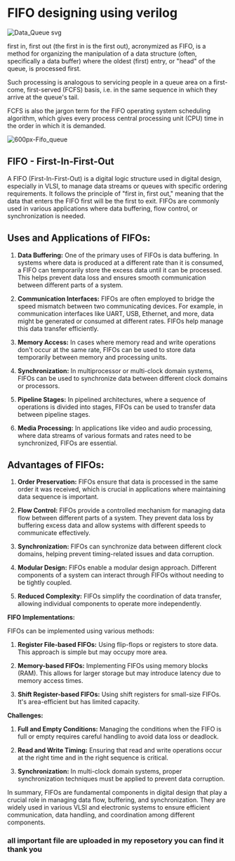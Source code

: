 # FIFO designing using verilog
![Data_Queue svg](https://github.com/Rahulprakash77/Designing-FIFO-using-Verilog-and-system-Verilog/assets/130161648/19690200-2c0e-4a43-895f-d60e09f18fe1)


 first in, first out (the first in is the first out), acronymized as FIFO, is a method for organizing the manipulation of a data structure (often, specifically a data buffer) where the oldest (first) entry, or "head" of the queue, is processed first.

Such processing is analogous to servicing people in a queue area on a first-come, first-served (FCFS) basis, i.e. in the same sequence in which they arrive at the queue's tail.

FCFS is also the jargon term for the FIFO operating system scheduling algorithm, which gives every process central processing unit (CPU) time in the order in which it is demanded.

![600px-Fifo_queue](https://github.com/Rahulprakash77/Designing-FIFO-using-Verilog-and-system-Verilog/assets/130161648/e8929f7b-f97d-4ce4-88e7-aa5bcddb9e2d)

##  FIFO - First-In-First-Out

A FIFO (First-In-First-Out) is a digital logic structure used in digital design, especially in VLSI, to manage data streams or queues with specific ordering requirements. It follows the principle of "first in, first out," meaning that the data that enters the FIFO first will be the first to exit. FIFOs are commonly used in various applications where data buffering, flow control, or synchronization is needed.

## Uses and Applications of FIFOs:

1. **Data Buffering:** One of the primary uses of FIFOs is data buffering. In systems where data is produced at a different rate than it is consumed, a FIFO can temporarily store the excess data until it can be processed. This helps prevent data loss and ensures smooth communication between different parts of a system.

2. **Communication Interfaces:** FIFOs are often employed to bridge the speed mismatch between two communicating devices. For example, in communication interfaces like UART, USB, Ethernet, and more, data might be generated or consumed at different rates. FIFOs help manage this data transfer efficiently.

3. **Memory Access:** In cases where memory read and write operations don't occur at the same rate, FIFOs can be used to store data temporarily between memory and processing units.

4. **Synchronization:** In multiprocessor or multi-clock domain systems, FIFOs can be used to synchronize data between different clock domains or processors.

5. **Pipeline Stages:** In pipelined architectures, where a sequence of operations is divided into stages, FIFOs can be used to transfer data between pipeline stages.

6. **Media Processing:** In applications like video and audio processing, where data streams of various formats and rates need to be synchronized, FIFOs are essential.

## Advantages of FIFOs:

1. **Order Preservation:** FIFOs ensure that data is processed in the same order it was received, which is crucial in applications where maintaining data sequence is important.

2. **Flow Control:** FIFOs provide a controlled mechanism for managing data flow between different parts of a system. They prevent data loss by buffering excess data and allow systems with different speeds to communicate effectively.

3. **Synchronization:** FIFOs can synchronize data between different clock domains, helping prevent timing-related issues and data corruption.

4. **Modular Design:** FIFOs enable a modular design approach. Different components of a system can interact through FIFOs without needing to be tightly coupled.

5. **Reduced Complexity:** FIFOs simplify the coordination of data transfer, allowing individual components to operate more independently.

**FIFO Implementations:**

FIFOs can be implemented using various methods:

1. **Register File-based FIFOs:** Using flip-flops or registers to store data. This approach is simple but may occupy more area.

2. **Memory-based FIFOs:** Implementing FIFOs using memory blocks (RAM). This allows for larger storage but may introduce latency due to memory access times.

3. **Shift Register-based FIFOs:** Using shift registers for small-size FIFOs. It's area-efficient but has limited capacity.

**Challenges:**

1. **Full and Empty Conditions:** Managing the conditions when the FIFO is full or empty requires careful handling to avoid data loss or deadlock.

2. **Read and Write Timing:** Ensuring that read and write operations occur at the right time and in the right sequence is critical.

3. **Synchronization:** In multi-clock domain systems, proper synchronization techniques must be applied to prevent data corruption.

In summary, FIFOs are fundamental components in digital design that play a crucial role in managing data flow, buffering, and synchronization. 
They are widely used in various VLSI and electronic systems to ensure efficient communication, data handling, and coordination among different components.

### all important file are uploaded in my reposetory you can find it thank you

